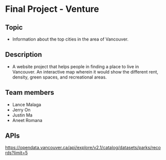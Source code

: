 # Final Project - Venture

## Topic
- Information about the top cities in the area of Vancouver.

## Description
- A website project that helps people in finding a place to live in Vancouver. An interactive map wherein it would show the different rent, density, green spaces, and recreational areas.

## Team members
+ Lance Malaga
+ Jerry On
+ Justin Ma
+ Aneet Romana

## APIs
https://opendata.vancouver.ca/api/explore/v2.1/catalog/datasets/parks/records?limit=5

